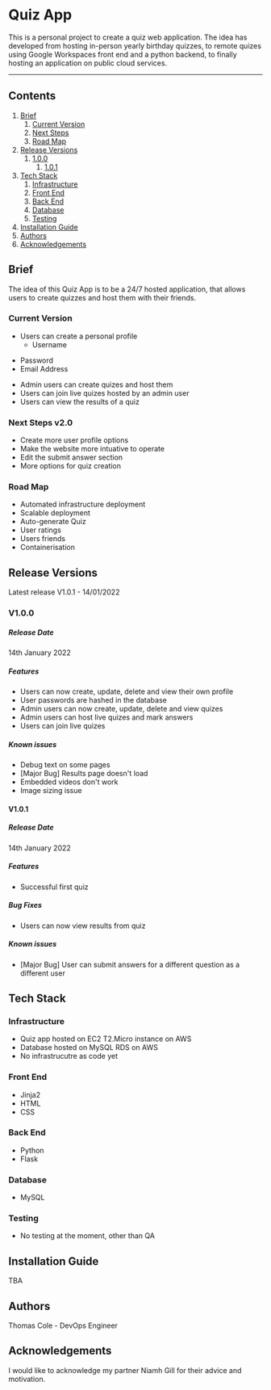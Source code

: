 # Quiz App

This is a personal project to create a quiz web application. The idea has developed from hosting in-person yearly birthday quizzes, to remote quizes using Google Workspaces front end and a python backend, to finally hosting an application on public cloud services.


---

## Contents
1. [Brief](#brief)
    1. [Current Version](#current_features)
    2. [Next Steps](#next_steps)
    3. [Road Map](#feature_roadmap)
2. [Release Versions](#release_versions)
    1. [1.0.0](#1.0.0)
        1. [1.0.1](#1.0.1)
3. [Tech Stack](#tech_stack)
    1. [Infrastructure](#infrastructure)
    2. [Front End](#froint_end)
    3. [Back End](#back_end)
    4. [Database](#database)
    5. [Testing](#testing)
4. [Installation Guide](#installation)
5. [Authors](#authors)
6. [Acknowledgements](#acknowledgements)


## Brief <a name="brief"></a>
The idea of this Quiz App is to be a 24/7 hosted application, that allows users to create quizzes and host them with their friends.

### Current Version <a name="current_features"></a>
+ Users can create a personal profile
    * Username
* Password
* Email Address
+ Admin users can create quizes and host them
+ Users can join live quizes hosted by an admin user
+ Users can view the results of a quiz

### Next Steps v2.0 <a name="next_steps"></a>
+ Create more user profile options
+ Make the website more intuative to operate
+ Edit the submit answer section
+ More options for quiz creation

### Road Map <a name="feature_roadmap"></a>
+ Automated infrastructure deployment
+ Scalable deployment
+ Auto-generate Quiz
+ User ratings
+ Users friends
+ Containerisation

## Release Versions <a name="release_versions"></a>
Latest release V1.0.1 - 14/01/2022

### V1.0.0 <a name="1.0.0"></a>
##### Release Date
14th January 2022

##### Features
+ Users can now create, update, delete and view their own profile
+ User passwords are hashed in the database
+ Admin users can now create, update, delete and view quizes
+ Admin users can host live quizes and mark answers
+ Users can join live quizes

##### Known issues
+ Debug text on some pages
+ [Major Bug] Results page doesn't load
+ Embedded videos don't work
+ Image sizing issue

#### V1.0.1 <a name="1.0.1"></a>
##### Release Date
14th January 2022

##### Features
+ Successful first quiz

##### Bug Fixes
+ Users can now view results from quiz

##### Known issues
+ [Major Bug] User can submit answers for a different question as a different user


## Tech Stack <a name="tech_stack"></a>
### Infrastructure <a name="infrastructure"></a>
+ Quiz app hosted on EC2 T2.Micro instance on AWS
+ Database hosted on MySQL RDS on AWS
+ No infrastrucutre as code yet

### Front End <a name="front_end"></a>
+ Jinja2
+ HTML
+ CSS

### Back End <a name="back_end"></a>
+ Python
+ Flask

### Database <a name="database"></a>
+ MySQL

### Testing <a name="testing"></a>
+ No testing at the moment, other than QA

## Installation Guide <a name="installation"></a>
TBA

## Authors <a name="authors"></a>
Thomas Cole - DevOps Engineer

## Acknowledgements <a name="acknowledgements"></a>
I would like to acknowledge my partner Niamh Gill for their advice and motivation.